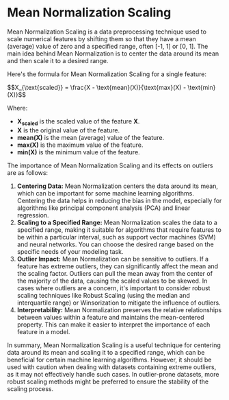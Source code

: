 <h1>Mean Normalization Scaling</h1>
    <p>Mean Normalization Scaling is a data preprocessing technique used to scale numerical features by shifting them so that they have a mean (average) value of zero and a specified range, often [-1, 1] or [0, 1]. The main idea behind Mean Normalization is to center the data around its mean and then scale it to a desired range.</p>

  <p>Here's the formula for Mean Normalization Scaling for a single feature:</p>

  <p>$$X_{\text{scaled}} = \frac{X - \text{mean}(X)}{\text{max}(X) - \text{min}(X)}$$</p>

  <p>Where:</p>
    <ul>
        <li><strong>X<sub>scaled</sub></strong> is the scaled value of the feature <strong>X</strong>.</li>
        <li><strong>X</strong> is the original value of the feature.</li>
        <li><strong>mean(X)</strong> is the mean (average) value of the feature.</li>
        <li><strong>max(X)</strong> is the maximum value of the feature.</li>
        <li><strong>min(X)</strong> is the minimum value of the feature.</li>
    </ul>

  <p>The importance of Mean Normalization Scaling and its effects on outliers are as follows:</p>
    <ol>
        <li><strong>Centering Data:</strong> Mean Normalization centers the data around its mean, which can be important for some machine learning algorithms. Centering the data helps in reducing the bias in the model, especially for algorithms like principal component analysis (PCA) and linear regression.</li>
        <li><strong>Scaling to a Specified Range:</strong> Mean Normalization scales the data to a specified range, making it suitable for algorithms that require features to be within a particular interval, such as support vector machines (SVM) and neural networks. You can choose the desired range based on the specific needs of your modeling task.</li>
        <li><strong>Outlier Impact:</strong> Mean Normalization can be sensitive to outliers. If a feature has extreme outliers, they can significantly affect the mean and the scaling factor. Outliers can pull the mean away from the center of the majority of the data, causing the scaled values to be skewed. In cases where outliers are a concern, it's important to consider robust scaling techniques like Robust Scaling (using the median and interquartile range) or Winsorization to mitigate the influence of outliers.</li>
        <li><strong>Interpretability:</strong> Mean Normalization preserves the relative relationships between values within a feature and maintains the mean-centered property. This can make it easier to interpret the importance of each feature in a model.</li>
    </ol>

  <p>In summary, Mean Normalization Scaling is a useful technique for centering data around its mean and scaling it to a specified range, which can be beneficial for certain machine learning algorithms. However, it should be used with caution when dealing with datasets containing extreme outliers, as it may not effectively handle such cases. In outlier-prone datasets, more robust scaling methods might be preferred to ensure the stability of the scaling process.</p>

